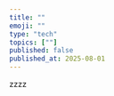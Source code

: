 ```yaml
---
title: ""
emoji: ""
type: "tech"
topics: [""]
published: false
published_at: 2025-08-01
---
```


zzzz
